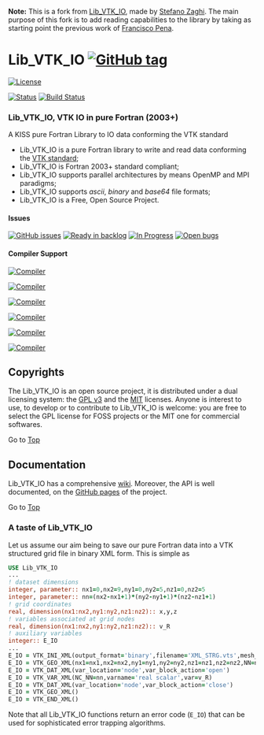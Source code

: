 <a name="top"></a>

**Note:** This is a fork from [Lib_VTK_IO](https://github.com/szaghi/Lib_VTK_IO), made by [Stefano Zaghi](https://github.com/szaghi). 
The main purpose of this fork is to add reading capabilities to the library by taking as starting point the previous work of [Francisco Pena](http://sourceforge.net/u/franpena/profile).


# Lib\_VTK\_IO [![GitHub tag](https://img.shields.io/github/tag/szaghi/Lib_VTK_IO.svg)]()

[![License](https://img.shields.io/badge/license-GNU%20GeneraL%20Public%20License%20v3%20,%20GPLv3-blue.svg)]()

[![Status](https://img.shields.io/badge/status-stable-brightgreen.svg)]()
[![Build Status](https://travis-ci.org/szaghi/Lib_VTK_IO.svg?branch=master)](https://travis-ci.org/szaghi/Lib_VTK_IO)

### Lib\_VTK\_IO, VTK IO in pure Fortran (2003+)
A KISS pure Fortran Library to IO data conforming the VTK standard

+ Lib\_VTK\_IO is a pure Fortran library to write and read data conforming the [VTK standard](http://www.vtk.org/);
+ Lib\_VTK\_IO is Fortran 2003+ standard compliant;
+ Lib\_VTK\_IO supports parallel architectures by means OpenMP and MPI paradigms;
+ Lib\_VTK\_IO supports _ascii_, _binary_ and _base64_ file formats;
+ Lib\_VTK\_IO is a Free, Open Source Project.

#### Issues
[![GitHub issues](https://img.shields.io/github/issues/szaghi/Lib_VTK_IO.svg)]()
[![Ready in backlog](https://badge.waffle.io/szaghi/Lib_VTK_IO.png?label=ready&title=Ready)](https://waffle.io/szaghi/Lib_VTK_IO)
[![In Progress](https://badge.waffle.io/szaghi/Lib_VTK_IO.png?label=in%20progress&title=In%20Progress)](https://waffle.io/szaghi/Lib_VTK_IO)
[![Open bugs](https://badge.waffle.io/szaghi/Lib_VTK_IO.png?label=bug&title=Open%20Bugs)](https://waffle.io/szaghi/Lib_VTK_IO)

#### Compiler Support
[![Compiler](https://img.shields.io/badge/GNU%20Gfortran%20Compiler-build%20pass%20with%20v4.9.2+-brightgreen.svg)]()

[![Compiler](https://img.shields.io/badge/Intel%20Fortran%20Compiler-build%20pass%20with%20v12.x+-brightgreen.svg)]()

[![Compiler](https://img.shields.io/badge/IBM%20XL%20Fortran%20Compiler-not%20tested-yellow.svg)]()

[![Compiler](https://img.shields.io/badge/g95%20Fortran%20Compiler-not%20tested-yellow.svg)]()

[![Compiler](https://img.shields.io/badge/NAG%20Fortran%20Compiler-not%20tested-yellow.svg)]()

[![Compiler](https://img.shields.io/badge/PGI%20Fortran%20Compiler-not%20tested-yellow.svg)]()

## Copyrights

The Lib\_VTK\_IO is an open source project, it is distributed under a dual licensing system: the [GPL v3](http://www.gnu.org/licenses/gpl-3.0.html) and the [MIT](http://opensource.org/licenses/MIT) licenses. Anyone is interest to use, to develop or to contribute to Lib\_VTK\_IO is welcome: you are free to select the GPL license for FOSS projects or the MIT one for commercial softwares.

Go to [Top](#top)

## Documentation

Lib\_VTK\_IO has a comprehensive [wiki](https://github.com/szaghi/Lib_VTK_IO/wiki). Moreover, the API is well documented, on the [GitHub pages](http://szaghi.github.com/Lib_VTK_IO/index.html) of the project.

Go to [Top](#top)

### A taste of Lib\_VTK\_IO
Let us assume our aim being to save our pure Fortran data into a VTK structured grid file in binary XML form. This is simple as
```fortran
USE Lib_VTK_IO
...
! dataset dimensions
integer, parameter:: nx1=0,nx2=9,ny1=0,ny2=5,nz1=0,nz2=5
integer, parameter:: nn=(nx2-nx1+1)*(ny2-ny1+1)*(nz2-nz1+1)
! grid coordinates
real, dimension(nx1:nx2,ny1:ny2,nz1:nz2):: x,y,z
! variables associated at grid nodes
real, dimension(nx1:nx2,ny1:ny2,nz1:nz2):: v_R
! auxiliary variables
integer:: E_IO
...
E_IO = VTK_INI_XML(output_format='binary',filename='XML_STRG.vts',mesh_topology='StructuredGrid',nx1=nx1,nx2=nx2,ny1=ny1,ny2=ny2,nz1=nz1,nz2=nz2)
E_IO = VTK_GEO_XML(nx1=nx1,nx2=nx2,ny1=ny1,ny2=ny2,nz1=nz1,nz2=nz2,NN=nn,X=x,Y=y,Z=z)
E_IO = VTK_DAT_XML(var_location='node',var_block_action='open')
E_IO = VTK_VAR_XML(NC_NN=nn,varname='real scalar',var=v_R)
E_IO = VTK_DAT_XML(var_location='node',var_block_action='close')
E_IO = VTK_GEO_XML()
E_IO = VTK_END_XML()
```
Note that all Lib\_VTK\_IO functions return an error code (`E_IO`) that can be used for sophisticated error trapping algorithms.
